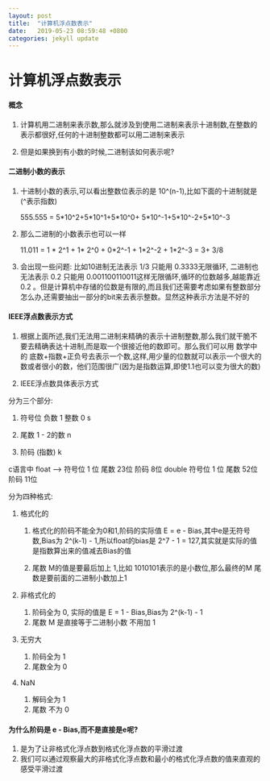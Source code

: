 ```yaml
---
layout: post
title:  "计算机浮点数表示"
date:   2019-05-23 08:59:48 +0800
categories: jekyll update
---
```


# 计算机浮点数表示

#### 概念

1. 计算机用二进制来表示数,那么就涉及到使用二进制来表示十进制数,在整数的表示都很好,任何的十进制整数都可以用二进制来表示

2. 但是如果换到有小数的时候,二进制该如何表示呢?

#### 二进制小数的表示

1. 十进制小数的表示,可以看出整数位表示的是 10^(n-1),比如下面的十进制就是(^表示指数)

	555.555 = 5\*10^2+5\*10^1+5\*10^0+ 5\*10^-1+5\*10^-2+5\*10^-3
	
2. 那么二进制的小数表示也可以一样

	11.011  = 1 * 2^1 + 1* 2^0 + 0\*2^-1 + 1\*2^-2 + 1\*2^-3 = 3+ 3/8
	
	
3. 会出现一些问题: 比如10进制无法表示 1/3 只能用 0.3333无限循环, 二进制也无法表示 0.2 只能用 0.001100110011这样无限循环,循环的位数越多,越能靠近0.2 。但是计算机中存储的位数是有限的,而且我们还需要考虑如果有整数部分怎么办,还需要抽出一部分的bit来去表示整数。显然这种表示方法是不好的

#### IEEE浮点数表示方式

1. 根据上面所述,我们无法用二进制来精确的表示十进制整数,那么我们就干脆不要去精确表达十进制,而是取一个很接近他的数即可。那么我们可以用 数学中的 底数+指数+正负号去表示一个数,这样,用少量的位数就可以表示一个很大的数或者很小的数，他们范围很广(因为是指数运算,即使1.1也可以变为很大的数)

2. IEEE浮点数具体表示方式

分为三个部分:
	
1. 符号位 负数 1 整数  0 s

2. 尾数 1 - 2的数 n

3. 阶码 (指数) k


c语言中 float  --> 符号位 1 位  尾数 23位  阶码 8位  double 符号位 1 位  尾数 52位  阶码 11位

分为四种格式:
	
1. 格式化的
	
	1. 格式化的阶码不能全为0和1,阶码的实际值 E = e - Bias,其中e是无符号数,Bias为 2^(k-1) - 1,所以float的bias是 2^7 - 1 = 127,其实就是实际的值是指数算出来的值减去Bias的值
	
	2. 尾数 M的值是要最后加上 1,比如 1010101表示的是小数位,那么最终的M 尾数是要前面的二进制小数加上1

2. 非格式化的

	1. 阶码全为 0, 实际的值是 E = 1 - Bias,Bias为 2^(k-1) - 1
	2. 尾数 M 是直接等于二进制小数 不用加 1

3. 无穷大

	1. 阶码全为  1 
	2.  尾数全为 0

4. NaN

	1. 解码全为 1
	2. 尾数 不为 0

#### 为什么阶码是 e - Bias,而不是直接是e呢?

1. 是为了让非格式化浮点数到格式化浮点数的平滑过渡
2. 我们可以通过观察最大的非格式化浮点数和最小的格式化浮点数的值来直观的感受平滑过渡

